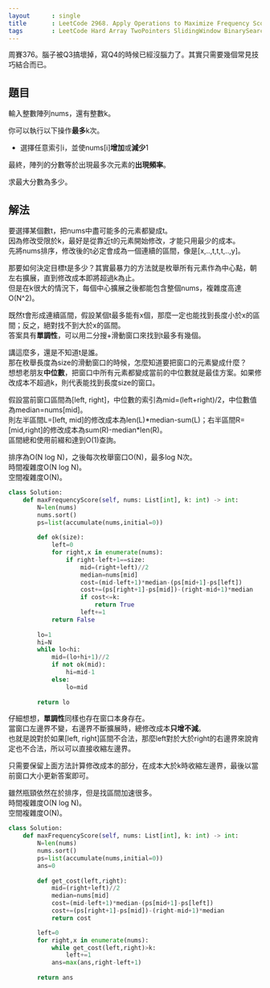 ```yaml
---
layout      : single
title       : LeetCode 2968. Apply Operations to Maximize Frequency Score
tags        : LeetCode Hard Array TwoPointers SlidingWindow BinarySearch PrefixSum Math Greedy
---
```

周賽376。腦子被Q3搞壞掉，寫Q4的時候已經沒腦力了。其實只需要幾個常見技巧結合而已。  

## 題目

輸入整數陣列nums，還有整數k。  

你可以執行以下操作**最多**k次。  

- 選擇任意索引i，並使nums[i]**增加**或**減少**1  

最終，陣列的分數等於出現最多次元素的**出現頻率**。  

求最大分數為多少。  

## 解法

要選擇某個數t，把nums中盡可能多的元素都變成t。  
因為修改受限於k，最好是從靠近t的元素開始修改，才能只用最少的成本。  
先將nums排序，修改後的t必定會成為一個連續的區間，像是[x,..,t,t,t,..,y]。  

那要如何決定目標t是多少？其實最暴力的方法就是枚舉所有元素作為中心點，朝左右擴展，直到修改成本即將超過k為止。  
但是在k很大的情況下，每個中心擴展之後都能包含整個nums，複雜度高達O(N^2)。  

既然t會形成連續區間，假設某個t最多能有x個，那麼一定也能找到長度小於x的區間；反之，絕對找不到大於x的區間。  
答案具有**單調性**，可以用二分搜+滑動窗口來找到t最多有幾個。  

講這麼多，還是不知道t是誰。  
那在枚舉長度為size的滑動窗口的時候，怎麼知道要把窗口的元素變成什麼？  
想想老朋友**中位數**，把窗口中所有元素都變成當前的中位數就是最佳方案。如果修改成本不超過k，則代表能找到長度size的窗口。  

假設當前窗口區間為[left, right]，中位數的索引為mid=(left+right)/2，中位數值為median=nums[mid]。  
則左半區間L=[left, mid]的修改成本為len(L)\*median-sum(L)；右半區間R=[mid,right]的修改成本為sum(R)-median\*len(R)。  
區間總和使用前綴和達到O(1)查詢。  

排序為O(N log N)，之後每次枚舉窗口O(N)，最多log N次。  
時間複雜度O(N log N)。  
空間複雜度O(N)。  

```python
class Solution:
    def maxFrequencyScore(self, nums: List[int], k: int) -> int:
        N=len(nums)
        nums.sort()
        ps=list(accumulate(nums,initial=0))
        
        def ok(size):
            left=0
            for right,x in enumerate(nums):
                if right-left+1==size:
                    mid=(right+left)//2
                    median=nums[mid]
                    cost=(mid-left+1)*median-(ps[mid+1]-ps[left])
                    cost+=(ps[right+1]-ps[mid])-(right-mid+1)*median
                    if cost<=k:
                        return True
                    left+=1
            return False
        
        lo=1
        hi=N
        while lo<hi:
            mid=(lo+hi+1)//2
            if not ok(mid):
                hi=mid-1
            else:
                lo=mid
                
        return lo
```

仔細想想，**單調性**同樣也存在窗口本身存在。  
當窗口左邊界不變，右邊界不斷擴展時，總修改成本**只增不減**。  
也就是說對於如果[left, right]區間不合法，那麼left對於大於right的右邊界來說肯定也不合法，所以可以直接收縮左邊界。  

只需要保留上面方法計算修改成本的部分，在成本大於k時收縮左邊界，最後以當前窗口大小更新答案即可。  

雖然瓶頸依然在於排序，但是找區間加速很多。  
時間複雜度O(N log N)。  
空間複雜度O(N)。  

```python
class Solution:
    def maxFrequencyScore(self, nums: List[int], k: int) -> int:
        N=len(nums)
        nums.sort()
        ps=list(accumulate(nums,initial=0))
        ans=0
        
        def get_cost(left,right):
            mid=(right+left)//2
            median=nums[mid]
            cost=(mid-left+1)*median-(ps[mid+1]-ps[left])
            cost+=(ps[right+1]-ps[mid])-(right-mid+1)*median
            return cost

        left=0
        for right,x in enumerate(nums):
            while get_cost(left,right)>k:
                left+=1
            ans=max(ans,right-left+1)
                
        return ans
```

